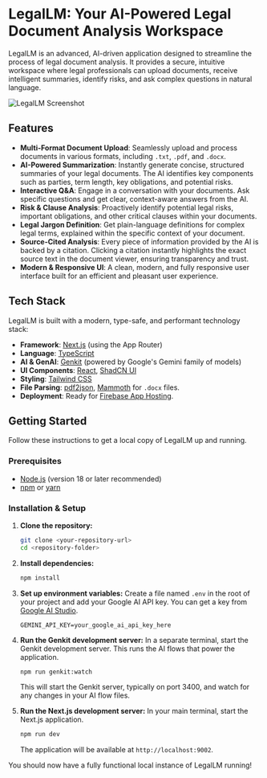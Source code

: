 # LegalLM: Your AI-Powered Legal Document Analysis Workspace

LegalLM is an advanced, AI-driven application designed to streamline the process of legal document analysis. It provides a secure, intuitive workspace where legal professionals can upload documents, receive intelligent summaries, identify risks, and ask complex questions in natural language.

![LegalLM Screenshot](https://storage.googleapis.com/studioprototype.appspot.com/legallm-screenshot.png)

## Features

- **Multi-Format Document Upload**: Seamlessly upload and process documents in various formats, including `.txt`, `.pdf`, and `.docx`.
- **AI-Powered Summarization**: Instantly generate concise, structured summaries of your legal documents. The AI identifies key components such as parties, term length, key obligations, and potential risks.
- **Interactive Q&A**: Engage in a conversation with your documents. Ask specific questions and get clear, context-aware answers from the AI.
- **Risk & Clause Analysis**: Proactively identify potential legal risks, important obligations, and other critical clauses within your documents.
- **Legal Jargon Definition**: Get plain-language definitions for complex legal terms, explained within the specific context of your document.
- **Source-Cited Analysis**: Every piece of information provided by the AI is backed by a citation. Clicking a citation instantly highlights the exact source text in the document viewer, ensuring transparency and trust.
- **Modern & Responsive UI**: A clean, modern, and fully responsive user interface built for an efficient and pleasant user experience.

## Tech Stack

LegalLM is built with a modern, type-safe, and performant technology stack:

- **Framework**: [Next.js](https://nextjs.org/) (using the App Router)
- **Language**: [TypeScript](https://www.typescriptlang.org/)
- **AI & GenAI**: [Genkit](https://firebase.google.com/docs/genkit) (powered by Google's Gemini family of models)
- **UI Components**: [React](https://react.dev/), [ShadCN UI](https://ui.shadcn.com/)
- **Styling**: [Tailwind CSS](https://tailwindcss.com/)
- **File Parsing**: [pdf2json](https://www.npmjs.com/package/pdf2json), [Mammoth](https://www.npmjs.com/package/mammoth) for `.docx` files.
- **Deployment**: Ready for [Firebase App Hosting](https://firebase.google.com/docs/app-hosting).

## Getting Started

Follow these instructions to get a local copy of LegalLM up and running.

### Prerequisites

- [Node.js](https://nodejs.org/en) (version 18 or later recommended)
- [npm](https://www.npmjs.com/) or [yarn](https://yarnpkg.com/)

### Installation & Setup

1.  **Clone the repository:**
    ```bash
    git clone <your-repository-url>
    cd <repository-folder>
    ```

2.  **Install dependencies:**
    ```bash
    npm install
    ```

3.  **Set up environment variables:**
    Create a file named `.env` in the root of your project and add your Google AI API key. You can get a key from [Google AI Studio](https://aistudio.google.com/app/apikey).

    ```env
    GEMINI_API_KEY=your_google_ai_api_key_here
    ```

4.  **Run the Genkit development server:**
    In a separate terminal, start the Genkit development server. This runs the AI flows that power the application.
    ```bash
    npm run genkit:watch
    ```
    This will start the Genkit server, typically on port 3400, and watch for any changes in your AI flow files.

5.  **Run the Next.js development server:**
    In your main terminal, start the Next.js application.
    ```bash
    npm run dev
    ```
    The application will be available at `http://localhost:9002`.

You should now have a fully functional local instance of LegalLM running!
